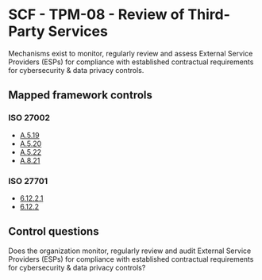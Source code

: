 # SCF - TPM-08 - Review of Third-Party Services
Mechanisms exist to monitor, regularly review and assess External Service Providers (ESPs) for compliance with established contractual requirements for cybersecurity & data privacy controls. 
## Mapped framework controls
### ISO 27002
- [A.5.19](../iso27002/a-5.md#a519)
- [A.5.20](../iso27002/a-5.md#a520)
- [A.5.22](../iso27002/a-5.md#a522)
- [A.8.21](../iso27002/a-8.md#a821)
  
### ISO 27701
- [6.12.2.1](../iso27701/61221.md)
- [6.12.2](../iso27701/6122.md)
  
## Control questions
Does the organization monitor, regularly review and audit External Service Providers (ESPs) for compliance with established contractual requirements for cybersecurity & data privacy controls? 
  